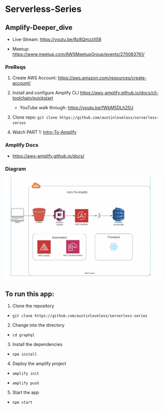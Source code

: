 # Serverless-Series

## Amplify-Deeper_dive

- Live-Stream: https://youtu.be/8z8QmzzlIS8

- Meetup: https://www.meetup.com/AWSMeetupGroup/events/270083761/

### PreReqs

1. Create AWS Account: https://aws.amazon.com/resources/create-account/

2. Install and configure Amplify CLI https://aws-amplify.github.io/docs/cli-toolchain/quickstart

   - YouTube walk through: https://youtu.be/fWbM5DLh25U

3. Clone repo: `git clone https://github.com/austinloveless/serverless-series`

4. Watch PART 1: [Intro-To-Amplify](https://youtu.be/94Jl40Q5dAQ)

### Amplify Docs

- https://aws-amplify.github.io/docs/

### Diagram

![intro-to-amplify-diagram](../assets/Intro-to-amplify-diagram.png)

## To run this app:

1. Clone the repository

- `git clone https://github.com/austinloveless/serverless-series`

2. Change into the directory

- `cd graphql`

3. Install the dependencies

- `npm install`

4. Deploy the amplify project

- `amplify init`

- `amplify push`

5. Start the app

- `npm start`
